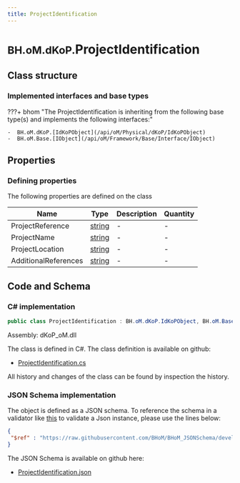 ```yaml
---
title: ProjectIdentification
---
```


# <small>BH.oM.dKoP.</small>**ProjectIdentification**



## Class structure

### Implemented interfaces and base types

???+ bhom "The ProjectIdentification is inheriting from the following base type(s) and implements the following interfaces:"

    -  BH.oM.dKoP.[IdKoPObject](/api/oM/Physical/dKoP/IdKoPObject)
    -  BH.oM.Base.[IObject](/api/oM/Framework/Base/Interface/IObject)


## Properties



### Defining properties

The following properties are defined on the class

| Name             | Type             | Description      | Quantity         |
|------------------|------------------|------------------|------------------|
| ProjectReference | [string](https://learn.microsoft.com/en-us/dotnet/api/System.String?view=netstandard-2.0) | - | - |
| ProjectName | [string](https://learn.microsoft.com/en-us/dotnet/api/System.String?view=netstandard-2.0) | - | - |
| ProjectLocation | [string](https://learn.microsoft.com/en-us/dotnet/api/System.String?view=netstandard-2.0) | - | - |
| AdditionalReferences | [string](https://learn.microsoft.com/en-us/dotnet/api/System.String?view=netstandard-2.0) | - | - |


## Code and Schema

### C# implementation

``` C# title="C#"
public class ProjectIdentification : BH.oM.dKoP.IdKoPObject, BH.oM.Base.IObject
```

Assembly: dKoP_oM.dll

The class is defined in C#. The class definition is available on github:

- [ProjectIdentification.cs](https://github.com/BHoM/dKoP_Toolkit/blob/develop/dKoP_oM/AdministrativeInformation\ProjectIdentification.cs)

All history and changes of the class can be found by inspection the history.
### JSON Schema implementation

The object is defined as a JSON schema. To reference the schema in a validator like [this](https://www.jsonschemavalidator.net/) to validate a Json instance, please use the lines below:

``` json title="JSON Schema"
{
 "$ref" : "https://raw.githubusercontent.com/BHoM/BHoM_JSONSchema/develop/dKoP_oM/ProjectIdentification.json"
}
```

The JSON Schema is available on github here:

- [ProjectIdentification.json](https://github.com/BHoM/BHoM_JSONSchema/blob/develop/dKoP_oM/ProjectIdentification.json)
